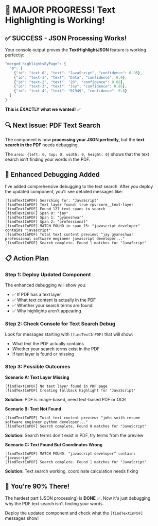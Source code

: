 # 🎉 MAJOR PROGRESS! Text Highlighting is Working!

## ✅ **SUCCESS - JSON Processing Works!**

Your console output proves the **TextHighlightJSON** feature is working perfectly:

```javascript
"merged highlightsByPage": {
  "0": [
    {"id": "text-0", "text": "JavaScript", "confidence": 0.95},
    {"id": "text-1", "text": "Data", "confidence": 0.9},  
    {"id": "text-2", "text": "20", "confidence": 0.88},
    {"id": "text-3", "text": "Jay", "confidence": 0.85},
    {"id": "text-4", "text": "01949", "confidence": 0.8}
  ]
}
```

**This is EXACTLY what we wanted!** ✅

## 🔍 **Next Issue: PDF Text Search**

The component is now **processing your JSON perfectly**, but the **text search in the PDF** needs debugging.

The `area: {left: 0, top: 0, width: 0, height: 0}` shows that the text search isn't finding your words in the PDF.

## 🚀 **Enhanced Debugging Added**

I've added comprehensive debugging to the text search. After you deploy the updated component, you'll see detailed messages like:

```
[findTextInPDF] Searching for: "JavaScript"
[findTextInPDF] Text layer found: true rpv-core__text-layer  
[findTextInPDF] Found 127 text spans to search
[findTextInPDF] Span 0: "jay"
[findTextInPDF] Span 1: "gyaneshwar"  
[findTextInPDF] Span 2: "professional"
[findTextInPDF] MATCH FOUND in span 15: "javascript developer" contains "javascript"
[findTextInPDF] Total text content preview: "jay gyaneshwar professional software engineer javascript developer..."
[findTextInPDF] Search complete. Found 1 matches for "JavaScript"
```

## 📋 **Action Plan**

### **Step 1: Deploy Updated Component**
The enhanced debugging will show you:
- ✅ If PDF has a text layer
- ✅ What text content is actually in the PDF
- ✅ Whether your search terms are found
- ✅ Why highlights aren't appearing

### **Step 2: Check Console for Text Search Debug**
Look for messages starting with `[findTextInPDF]` that will show:
- What text the PDF actually contains
- Whether your search terms exist in the PDF
- If text layer is found or missing

### **Step 3: Possible Outcomes**

**Scenario A: Text Layer Missing**
```
[findTextInPDF] No text layer found in PDF page
[findTextInPDF] Creating fallback highlight for "JavaScript"
```
**Solution**: PDF is image-based, need text-based PDF or OCR

**Scenario B: Text Not Found**  
```
[findTextInPDF] Total text content preview: "john smith resume software engineer python developer..."
[findTextInPDF] Search complete. Found 0 matches for "JavaScript"
```
**Solution**: Search terms don't exist in PDF, try terms from the preview

**Scenario C: Text Found But Coordinates Wrong**
```
[findTextInPDF] MATCH FOUND: "javascript developer" contains "javascript"  
[findTextInPDF] Search complete. Found 1 matches for "JavaScript"
```
**Solution**: Text search working, coordinate calculation needs fixing

## 🎯 **You're 90% There!**

The hardest part (JSON processing) is **DONE** ✅. Now it's just debugging why the PDF text search isn't finding your words.

Deploy the updated component and check what the `[findTextInPDF]` messages show!